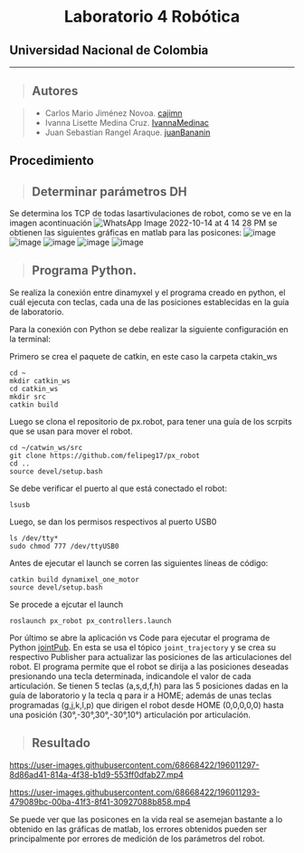 <h1 align="center"> Laboratorio 4 Robótica </h1>

## Universidad Nacional de Colombia
-------------------------------------------------------------
> ## Autores

  > - Carlos Mario Jiménez Novoa. [cajimn](https://github.com/cajimn)
  > - Ivanna Lisette Medina Cruz. [IvannaMedinac](https://github.com/IvannaMedinaC)
  > - Juan Sebastian Rangel Araque. [juanBananin](https://github.com/juanBananin)


## Procedimiento

> ## Determinar parámetros DH
Se determina los TCP de todas lasartivulaciones de robot, como se ve en la imagen acontinuación
![WhatsApp Image 2022-10-14 at 4 14 28 PM](https://user-images.githubusercontent.com/68668422/196011269-9272b426-2255-4be2-a015-2875ad0d804b.jpeg)
 se obtienen las siguientes gráficas en matlab para las posicones:
 ![image](https://user-images.githubusercontent.com/52113892/196318127-a16b69b4-9ba3-4afc-86ff-d3ce5ddeb895.png)
![image](https://user-images.githubusercontent.com/52113892/196318174-95260471-9424-4c69-a7e2-2b637bef7977.png)
![image](https://user-images.githubusercontent.com/52113892/196318229-b8997ad2-596f-48c0-ac6d-cf6179339836.png)
![image](https://user-images.githubusercontent.com/52113892/196318265-7e46e7af-076d-4350-832b-42d2df2d41dc.png)
![image](https://user-images.githubusercontent.com/52113892/196318302-408174c1-ff77-4374-b1e4-ecdb24dd2dcb.png)
> ## Programa Python.
Se realiza la conexión entre dinamyxel y el programa creado en python, el cuál ejecuta con teclas, cada una de las posiciones establecidas en la guía de laboratorio. 

Para la conexión con Python se debe realizar la siguiente configuración en la terminal:

Primero se crea el paquete de catkin, en este caso la carpeta ctakin_ws

```shell
cd ~
mkdir catkin_ws
cd catkin_ws
mkdir src
catkin build
```

Luego se clona el repositorio de px.robot, para tener una guía de los scrpits que se usan para mover el robot.
```shell
cd ~/catwin_ws/src
git clone https://github.com/felipeg17/px_robot
cd ..
source devel/setup.bash
```

Se debe verificar el puerto al que está conectado el robot:
```shell
lsusb
```
Luego, se dan los permisos respectivos al puerto USB0
```shell
ls /dev/tty*
sudo chmod 777 /dev/ttyUSB0
```
Antes de ejecutar el launch se corren las siguientes líneas de código:
```shell
catkin build dynamixel_one_motor
source devel/setup.bash
```
Se procede a ejcutar el launch
```shell
roslaunch px_robot px_controllers.launch
```
Por último se abre la aplicación vs Code para ejecutar el programa de Python [jointPub](scripts/jointPub.py). En esta se usa el tópico `joint_trajectory` y se crea su respectivo Publisher para actualizar las posiciones de las articulaciones del robot. El programa permite que el robot se dirija a las posiciones deseadas presionando una tecla determinada, indicandole el valor de cada articulación. Se tienen 5 teclas (a,s,d,f,h) para las 5 posiciones dadas en la guía de laboratorio y la tecla q para ir a HOME; además de unas teclas programadas (g,j,k,l,p) que dirigen el robot desde HOME (0,0,0,0,0) hasta una posición (30°,-30°,30°,-30°,10°) articulación por articulación.  

> ## Resultado 





https://user-images.githubusercontent.com/68668422/196011297-8d86ad41-814a-4f38-b1d9-553ff0dfab27.mp4



https://user-images.githubusercontent.com/68668422/196011293-479089bc-00ba-41f3-8f41-30927088b858.mp4


Se puede ver que las posicones en la vida real se asemejan bastante a lo obtenido en las gráficas de matlab, los errores obtenidos pueden ser principalmente por errores de medición de los parámetros del robot. 
